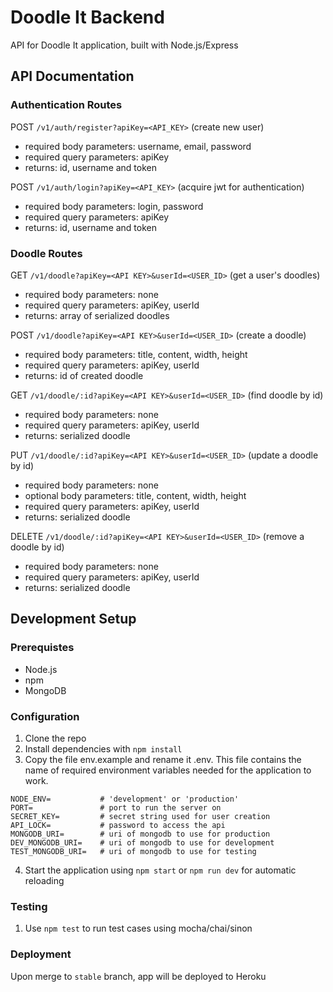 # Doodle It Backend
API for Doodle It application, built with Node.js/Express

## API Documentation

### Authentication Routes
POST `/v1/auth/register?apiKey=<API_KEY>` (create new user)
- required body parameters: username, email, password
- required query parameters: apiKey
- returns: id, username and token

POST `/v1/auth/login?apiKey=<API_KEY>` (acquire jwt for authentication)
- required body parameters: login, password
- required query parameters: apiKey
- returns: id, username and token

### Doodle Routes 
GET `/v1/doodle?apiKey=<API KEY>&userId=<USER_ID>` (get a user's doodles)
- required body parameters: none
- required query parameters: apiKey, userId
- returns: array of serialized doodles

POST `/v1/doodle?apiKey=<API KEY>&userId=<USER_ID>` (create a doodle)
- required body parameters: title, content, width, height
- required query parameters: apiKey, userId
- returns: id of created doodle

GET `/v1/doodle/:id?apiKey=<API KEY>&userId=<USER_ID>` (find doodle by id)
- required body parameters: none
- required query parameters: apiKey, userId
- returns: serialized doodle

PUT `/v1/doodle/:id?apiKey=<API KEY>&userId=<USER_ID>` (update a doodle by id)
- required body parameters: none
- optional body parameters: title, content, width, height
- required query parameters: apiKey, userId
- returns: serialized doodle

DELETE `/v1/doodle/:id?apiKey=<API KEY>&userId=<USER_ID>` (remove a doodle by id)
- required body parameters: none
- required query parameters: apiKey, userId
- returns: serialized doodle


## Development Setup

### Prerequistes
- Node.js
- npm
- MongoDB

### Configuration
1) Clone the repo
2) Install dependencies with `npm install`
3) Copy the file env.example and rename it .env. This file contains the name of required environment variables needed for the application to work.

```
NODE_ENV=           # 'development' or 'production'
PORT=               # port to run the server on
SECRET_KEY=         # secret string used for user creation
API_LOCK=           # password to access the api
MONGODB_URI=        # uri of mongodb to use for production
DEV_MONGODB_URI=    # uri of mongodb to use for development
TEST_MONGODB_URI=   # uri of mongodb to use for testing
```

4) Start the application using `npm start` or `npm run dev` for automatic reloading


### Testing
1) Use `npm test` to run test cases using mocha/chai/sinon

### Deployment
Upon merge to `stable` branch, app will be deployed to Heroku
